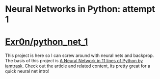 # Neural Networks in Python: attempt 1
# [Exr0n/python_net_1](https://github.com/Exr0n/python_net_1)

This project is here so I can screw around with neural nets and backprop. The basis of this project is [A Neural Network in 11 lines of Python by iamtrask](https://iamtrask.github.io/2015/07/12/basic-python-network/). Check out the article and related content, its pretty great for a quick neural net intro!